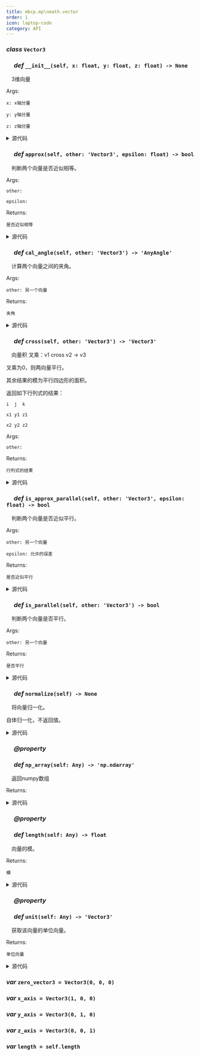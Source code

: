 ```yaml
---
title: mbcp.mp\nmath.vector
order: 1
icon: laptop-code
category: API
---
```


### ***class*** `Vector3`



### &emsp; ***def*** `__init__(self, x: float, y: float, z: float) -> None`

&emsp;3维向量

Args:

    x: x轴分量

    y: y轴分量

    z: z轴分量

<details>
<summary>源代码</summary>

```python
def __init__(self, x: float, y: float, z: float):
    """
        3维向量
        Args:
            x: x轴分量
            y: y轴分量
            z: z轴分量
        """
    self.x = x
    self.y = y
    self.z = z
```
</details>

### &emsp; ***def*** `approx(self, other: 'Vector3', epsilon: float) -> bool`

&emsp;判断两个向量是否近似相等。

Args:

    other:

    epsilon:



Returns:

    是否近似相等

<details>
<summary>源代码</summary>

```python
def approx(self, other: 'Vector3', epsilon: float=APPROX) -> bool:
    """
        判断两个向量是否近似相等。
        Args:
            other:
            epsilon:

        Returns:
            是否近似相等
        """
    return all([abs(self.x - other.x) < epsilon, abs(self.y - other.y) < epsilon, abs(self.z - other.z) < epsilon])
```
</details>

### &emsp; ***def*** `cal_angle(self, other: 'Vector3') -> 'AnyAngle'`

&emsp;计算两个向量之间的夹角。

Args:

    other: 另一个向量

Returns:

    夹角

<details>
<summary>源代码</summary>

```python
def cal_angle(self, other: 'Vector3') -> 'AnyAngle':
    """
        计算两个向量之间的夹角。
        Args:
            other: 另一个向量
        Returns:
            夹角
        """
    return AnyAngle(math.acos(self @ other / (self.length * other.length)), is_radian=True)
```
</details>

### &emsp; ***def*** `cross(self, other: 'Vector3') -> 'Vector3'`

&emsp;向量积 叉乘：v1 cross v2 -> v3



叉乘为0，则两向量平行。

其余结果的模为平行四边形的面积。



返回如下行列式的结果：



``i  j  k``



``x1 y1 z1``



``x2 y2 z2``



Args:

    other:

Returns:

    行列式的结果

<details>
<summary>源代码</summary>

```python
def cross(self, other: 'Vector3') -> 'Vector3':
    """
        向量积 叉乘：v1 cross v2 -> v3

        叉乘为0，则两向量平行。
        其余结果的模为平行四边形的面积。

        返回如下行列式的结果：

        ``i  j  k``

        ``x1 y1 z1``

        ``x2 y2 z2``

        Args:
            other:
        Returns:
            行列式的结果
        """
    return Vector3(self.y * other.z - self.z * other.y, self.z * other.x - self.x * other.z, self.x * other.y - self.y * other.x)
```
</details>

### &emsp; ***def*** `is_approx_parallel(self, other: 'Vector3', epsilon: float) -> bool`

&emsp;判断两个向量是否近似平行。

Args:

    other: 另一个向量

    epsilon: 允许的误差

Returns:

    是否近似平行

<details>
<summary>源代码</summary>

```python
def is_approx_parallel(self, other: 'Vector3', epsilon: float=APPROX) -> bool:
    """
        判断两个向量是否近似平行。
        Args:
            other: 另一个向量
            epsilon: 允许的误差
        Returns:
            是否近似平行
        """
    return self.cross(other).length < epsilon
```
</details>

### &emsp; ***def*** `is_parallel(self, other: 'Vector3') -> bool`

&emsp;判断两个向量是否平行。

Args:

    other: 另一个向量

Returns:

    是否平行

<details>
<summary>源代码</summary>

```python
def is_parallel(self, other: 'Vector3') -> bool:
    """
        判断两个向量是否平行。
        Args:
            other: 另一个向量
        Returns:
            是否平行
        """
    return self.cross(other).approx(zero_vector3)
```
</details>

### &emsp; ***def*** `normalize(self) -> None`

&emsp;将向量归一化。



自体归一化，不返回值。

<details>
<summary>源代码</summary>

```python
def normalize(self):
    """
        将向量归一化。

        自体归一化，不返回值。
        """
    length = self.length
    self.x /= length
    self.y /= length
    self.z /= length
```
</details>

### &emsp; ***@property***
### &emsp; ***def*** `np_array(self: Any) -> 'np.ndarray'`

&emsp;返回numpy数组

Returns:

<details>
<summary>源代码</summary>

```python
@property
def np_array(self) -> 'np.ndarray':
    """
        返回numpy数组
        Returns:
        """
    return np.array([self.x, self.y, self.z])
```
</details>

### &emsp; ***@property***
### &emsp; ***def*** `length(self: Any) -> float`

&emsp;向量的模。

Returns:

    模

<details>
<summary>源代码</summary>

```python
@property
def length(self) -> float:
    """
        向量的模。
        Returns:
            模
        """
    return math.sqrt(self.x ** 2 + self.y ** 2 + self.z ** 2)
```
</details>

### &emsp; ***@property***
### &emsp; ***def*** `unit(self: Any) -> 'Vector3'`

&emsp;获取该向量的单位向量。

Returns:

    单位向量

<details>
<summary>源代码</summary>

```python
@property
def unit(self) -> 'Vector3':
    """
        获取该向量的单位向量。
        Returns:
            单位向量
        """
    return self / self.length
```
</details>

### ***var*** `zero_vector3 = Vector3(0, 0, 0)`



### ***var*** `x_axis = Vector3(1, 0, 0)`



### ***var*** `y_axis = Vector3(0, 1, 0)`



### ***var*** `z_axis = Vector3(0, 0, 1)`



### ***var*** `length = self.length`



